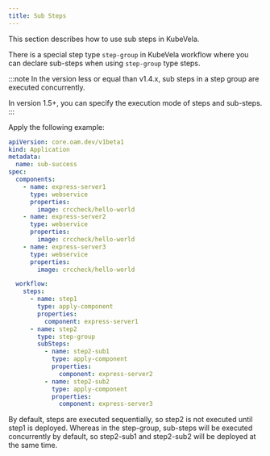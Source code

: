 ```yaml
---
title: Sub Steps
---
```


This section describes how to use sub steps in KubeVela.

There is a special step type `step-group` in KubeVela workflow where you can declare sub-steps when using `step-group` type steps.

:::note
In the version less or equal than v1.4.x, sub steps in a step group are executed concurrently.

In version 1.5+, you can specify the execution mode of steps and sub-steps.
:::

Apply the following example:

```yaml
apiVersion: core.oam.dev/v1beta1
kind: Application
metadata:
  name: sub-success
spec:
  components:
    - name: express-server1
      type: webservice
      properties:
        image: crccheck/hello-world
    - name: express-server2
      type: webservice
      properties:
        image: crccheck/hello-world
    - name: express-server3
      type: webservice
      properties:
        image: crccheck/hello-world

  workflow:
    steps:
      - name: step1
        type: apply-component
        properties:
          component: express-server1
      - name: step2
        type: step-group
        subSteps:
          - name: step2-sub1
            type: apply-component
            properties:
              component: express-server2
          - name: step2-sub2
            type: apply-component
            properties:
              component: express-server3
```

By default, steps are executed sequentially, so step2 is not executed until step1 is deployed. Whereas in the step-group, sub-steps will be executed concurrently by default, so step2-sub1 and step2-sub2 will be deployed at the same time.
